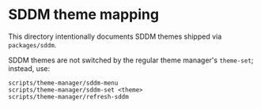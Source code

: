 # SDDM theme mapping

This directory intentionally documents SDDM themes shipped via `packages/sddm`.

SDDM themes are not switched by the regular theme manager's `theme-set`; instead, use:

```
scripts/theme-manager/sddm-menu
scripts/theme-manager/sddm-set <theme>
scripts/theme-manager/refresh-sddm
```


